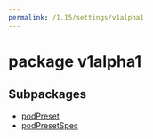 ```yaml
---
permalink: /1.15/settings/v1alpha1
---
```


# package v1alpha1



## Subpackages

* [podPreset](settings-v1alpha1-podPreset.md)
* [podPresetSpec](settings-v1alpha1-podPresetSpec.md)